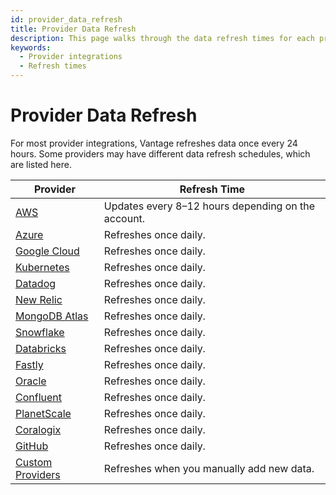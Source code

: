 ```yaml
---
id: provider_data_refresh
title: Provider Data Refresh
description: This page walks through the data refresh times for each provider integration.
keywords:
  - Provider integrations
  - Refresh times
---
```


# Provider Data Refresh

For most provider integrations, Vantage refreshes data once every 24 hours. Some providers may have different data refresh schedules, which are listed here.

| Provider                                         | Refresh Time                                       |
| ------------------------------------------------ | -------------------------------------------------- |
| [AWS](/connecting_aws)                           | Updates every 8–12 hours depending on the account. |
| [Azure](/connecting_azure)                       | Refreshes once daily.                              |
| [Google Cloud](/connecting_gcp)         | Refreshes once daily.                              |
| [Kubernetes](/connecting_kubernetes)             | Refreshes once daily.                              |
| [Datadog](/connecting_datadog)                   | Refreshes once daily.                              |
| [New Relic](/connecting_new_relic)               | Refreshes once daily.                              |
| [MongoDB Atlas](/connecting_mongodb-atlas)       | Refreshes once daily.                              |
| [Snowflake](/connecting_snowflake)               | Refreshes once daily.                              |
| [Databricks](/connecting_databricks)             | Refreshes once daily.                              |
| [Fastly](/connecting_fastly)                     | Refreshes once daily.                              |
| [Oracle](/connecting_oracle)                     | Refreshes once daily.                              |
| [Confluent](/connecting_confluent)               | Refreshes once daily.                              |
| [PlanetScale](/connecting_planetscale)           | Refreshes once daily.                              |
| [Coralogix](/connecting_coralogix)               | Refreshes once daily.                              |
| [GitHub](/connecting_github)                     | Refreshes once daily.                              |
| [Custom Providers](/connecting_custom_providers) | Refreshes when you manually add new data.          |
